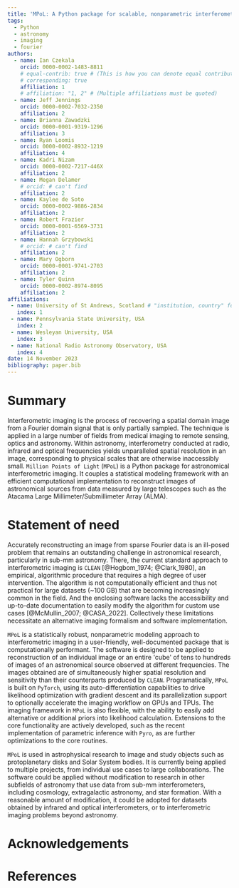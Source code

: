 ```yaml
---
title: 'MPoL: A Python package for scalable, nonparametric interferometric imaging'
tags:
  - Python
  - astronomy
  - imaging
  - fourier
authors:
  - name: Ian Czekala
    orcid: 0000-0002-1483-8811
    # equal-contrib: true # (This is how you can denote equal contributions between multiple authors)
    # corresponding: true
    affiliation: 1
    # affiliation: "1, 2" # (Multiple affiliations must be quoted)
  - name: Jeff Jennings
    orcid: 0000-0002-7032-2350
    affiliation: 2
  - name: Brianna Zawadzki
    orcid: 0000-0001-9319-1296
    affiliation: 3
  - name: Ryan Loomis
    orcid: 0000-0002-8932-1219
    affiliation: 4
  - name: Kadri Nizam
    orcid: 0000-0002-7217-446X
    affiliation: 2
  - name: Megan Delamer
    # orcid: # can't find
    affiliation: 2     
  - name: Kaylee de Soto
    orcid: 0000-0002-9886-2834
    affiliation: 2
  - name: Robert Frazier
    orcid: 0000-0001-6569-3731
    affiliation: 2      
  - name: Hannah Grzybowski
    # orcid: # can't find
    affiliation: 2         
  - name: Mary Ogborn
    orcid: 0000-0001-9741-2703
    affiliation: 2
  - name: Tyler Quinn
    orcid: 0000-0002-8974-8095
    affiliation: 2
affiliations:
 - name: University of St Andrews, Scotland # "institution, country" format suggested by JOSS
   index: 1
 - name: Pennsylvania State University, USA
   index: 2
 - name: Wesleyan University, USA
   index: 3
 - name: National Radio Astronomy Observatory, USA
   index: 4      
date: 14 November 2023
bibliography: paper.bib
---
```


# Summary

Interferometric imaging is the process of recovering a spatial domain image from a Fourier domain signal that is only partially sampled. The technique is applied in a large number of fields from medical imaging to remote sensing, optics and astronomy. Within astronomy, interferometry conducted at radio, infrared and optical frequencies yields unparalleled spatial resolution in an image, corresponding to physical scales that are otherwise inaccessibly small. `Million Points of Light` (`MPoL`) is a Python package for astronomical interferometric imaging. It couples a statistical modeling framework with an efficient computational implementation to reconstruct images of astronomical sources from data measured by large telescopes such as the Atacama Large Millimeter/Submillimeter Array (ALMA). 

# Statement of need

Accurately reconstructing an image from sparse Fourier data is an ill-posed problem that remains an outstanding challenge in astronomical research, particularly in sub-mm astronomy. There, the current standard approach to interferometric imaging is `CLEAN` [@Hogbom_1974; @Clark_1980], an empirical, algorithmic procedure that requires a high degree of user intervention. The algorithm is not computationally efficient and thus not practical for large datasets (~100 GB) that are becoming increasingly common in the field. And the enclosing software lacks the accessibility and up-to-date documentation to easily modify the algorithm for custom use cases [@McMullin_2007; @CASA_2022]. Collectively these limitations necessitate an alternative imaging formalism and software implementation. 

`MPoL` is a statistically robust, nonparametric modeling approach to interferometric imaging in a user-friendly, well-documented package that is computationally performant. The software is designed to be applied to reconstruction of an individual image or an entire 'cube' of tens to hundreds of images of an astronomical source observed at different frequencies. The images obtained are of simultaneously higher spatial resolution and sensitivity than their counterparts produced by `CLEAN`. Programatically, `MPoL` is built on `PyTorch`, using its auto-differentiation capabilities to drive likelihood optimization with gradient descent and its parallelization support to optionally accelerate the imaging workflow on GPUs and TPUs. The imaging framework in `MPoL` is also flexible, with the ability to easily add alternative or additional priors into likelihood calculation. Extensions to the core functionality are actively developed, such as the recent implementation of parametric inference with `Pyro`, as are further optimizations to the core routines.

`MPoL` is used in astrophysical research to image and study objects such as protoplanetary disks and Solar System bodies. It is currently being applied to multiple projects, from individual use cases to large collaborations. The software could be applied without modification to research in other subfields of astronomy that use data from sub-mm interferometers, including cosmology, extragalactic astronomy, and star formation. With a reasonable amount of modification, it could be adopted for datasets obtained by infrared and optical interferometers, or to interferometric imaging problems beyond astronomy.

# Acknowledgements

<!-- We acknowledge contributions from -->

# References
